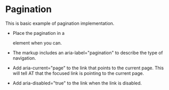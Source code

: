 # Pagination

This is basic example of pagination implementation. 

- Place the pagination in a <nav> element when you can.

- The markup includes an aria-label="pagination" to describe the type of navigation.

- Add aria-current="page" to the link that points to the current page. This will tell AT that the focused link is pointing to the current page.
- Add aria-disabled="true" to the link when the link is disabled.
